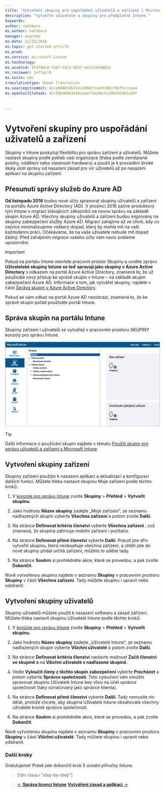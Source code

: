 ```yaml
---
title: "Vytvoření skupiny pro uspořádání uživatelů a zařízení | Microsoft Intune"
description: "Vytvořte uživatele a skupiny pro předplatné Intune."
keywords: 
author: nathbarn
ms.author: nathbarn
manager: angrobe
ms.date: 11/22/2016
ms.topic: get-started-article
ms.prod: 
ms.service: microsoft-intune
ms.technology: 
ms.assetid: 5fdf98c8-fe67-4d7a-9837-ed1234348014
ms.reviewer: jeffgilb
ms.suite: ems
translationtype: Human Translation
ms.sourcegitcommit: dcca68485db7e2c206077ce457081fdbf5cccea4
ms.openlocfilehash: 92c59bd8061648cedaf31e50c5c599a96302a50f


---
```



# <a name="create-groups-to-organize-users-and-devices"></a>Vytvoření skupiny pro uspořádání uživatelů a zařízení
Skupiny v Intune poskytují flexibilitu pro správu zařízení a uživatelů. Můžete nastavit skupiny podle potřeb vaší organizace (třeba podle zeměpisné polohy, oddělení nebo vlastností hardwaru) a použít je k provádění široké škály úloh správy od nasazení zásad pro víc uživatelů až po nasazení aplikací na skupinu zařízení.

## <a name="group-management-moving-to-azure-ad"></a>Přesunutí správy služeb do Azure AD

**Od listopadu 2016** budou nové účty spravovat skupiny uživatelů a zařízení na portálu Azure Active Directory (AD). V prosinci 2016 začne produktový tým Intune s migrací stávajících zákazníků na novou správu na základě skupin Azure AD. Všechny skupiny uživatelů a zařízení budou migrovány na skupiny zabezpečení služby Azure AD. Migraci zahájíme až ve chvíli, kdy co nejvíce minimalizujeme veškerý dopad, který by mohla mít na vaši každodenní práci. Očekáváme, že na vaše uživatele nebude mít dopad žádný. Před zahájením migrace vašeho účtu vám navíc pošleme upozornění.


>[!IMPORTANT]
>
>Pokud na portálu Intune otevřete pracovní prostor Skupiny a uvidíte zprávu **Uživatelské skupiny Intune se teď spravují jako skupiny v Azure Active Directory** s odkazem na portál Azure Active Directory, znamená to, že už používáte *nový* přístup ke správě skupin v Intune – na základě skupin zabezpečení Azure AD. Informace o tom, jak vytvářet skupiny, najdete v části [Správa skupin v Azure Active Directory](https://docs.microsoft.com/azure/active-directory/active-directory-groups-create-azure-portal).
>
>Pokud se vám odkaz na portál Azure AD nezobrazí, znamená to, že ke správě skupin pořád používáte portál Intune.

## <a name="group-management-in-the-intune-portal"></a>Správa skupin na portálu Intune

Skupiny zařízení i uživatelů se vytvářejí v pracovním prostoru SKUPINY konzoly pro správu Intune.

![Pracovní prostor skupin konzoly pro správu](./media/groups.png)


> [!TIP]
> Další informace o používání skupin najdete v tématu [Použití skupin pro správu uživatelů a zařízení s Microsoft Intune](/intune/deploy-use/use-groups-to-manage-users-and-devices-with-microsoft-intune).


## <a name="create-a-device-group"></a>Vytvoření skupiny zařízení
Skupiny zařízení použijte k nasazení aplikací a aktualizací a konfiguraci dalších funkcí. Můžete třeba nastavit skupinu Moje zařízení podle těchto kroků:

1.  V [konzole pro správu Intune](https://manage.microsoft.com/) zvolte **Skupiny** > **Přehled** > **Vytvořit skupinu**.

2.  Jako hodnotu **Název skupiny** zadejte „Moje zařízení“, ze seznamu nadřazených skupin vyberte **Všechna zařízení** a potom zvolte **Další**.

3.  Na stránce **Definovat kritéria členství** vyberte **Všechna zařízení** , což znamená, že skupina zahrnuje mobilní zařízení i počítače.

4.  Na stránce **Definovat přímé členství** vyberte **Další**. Pokud jste dřív vytvořili skupinu, která neobsahuje všechna zařízení, a chtěli jste do nové skupiny přidat určitá zařízení, můžete to udělat tady.

5.  Na stránce **Souhrn** si prohlédněte akce, které se provedou, a pak zvolte **Dokončit**.

Nově vytvořenou skupinu najdete v seznamu **Skupiny** v pracovním prostoru **Skupiny** v části **Všechna zařízení**. Tady můžete skupinu i upravit nebo odstranit.

## <a name="create-a-user-group"></a>Vytvoření skupiny uživatelů
Skupiny uživatelů můžete použít k nasazení softwaru a zásad zařízení. Můžete třeba nastavit skupinu Uživatelé Intune podle těchto kroků:

1.  V [konzole pro správu Intune](https://manage.microsoft.com/) zvolte **Skupiny** > **Přehled** > **Vytvořit skupinu**.

2.  Jako hodnotu **Název skupiny** zadejte „Uživatelé Intune“, ze seznamu nadřazených skupin vyberte **Všichni uživatelé** a potom zvolte **Další**.

3.  Na stránce **Definovat kritéria členství** nastavte možnost **Začít členství ve skupině s** na **Všichni uživatelé v nadřazené skupině**.

4.  Vedle **Vyloučit členy z těchto skupin zabezpečení** vyberte **Procházet** a potom vyberte **Správce společnosti**. Toto vyloučení vám umožní spravovat skupinu Uživatelé Intune bez vlivu na účet správce společnosti (taky označovaný jako správce klienta).

5.  Na stránce **Definovat přímé členství** vyberte **Další**. Tady nemusíte nic dělat, protože chcete, aby skupina Uživatelé Intune obsahovala všechny uživatele kromě správce společnosti.

6.  Na stránce **Souhrn** si prohlédněte akce, které se provedou, a pak zvolte **Dokončit**.

Nově vytvořenou skupinu najdete v seznamu **Skupiny** v pracovním prostoru **Skupiny** v části **Všichni uživatelé**. Tady můžete skupinu i upravit nebo odstranit.



### <a name="next-steps"></a>Další kroky
Gratulujeme! Právě jste dokončili krok 5 *úvodní příručky Intune*.

>[!div class="step-by-step"]

>[&larr; **Správa licencí Intune**](.\start-with-a-paid-subscription-to-microsoft-intune-step-4.md)       [**Vytváření zásad a aplikací** &rarr;](.\start-with-a-paid-subscription-to-microsoft-intune-step-6.md)  



<!--HONumber=Nov16_HO5-->


